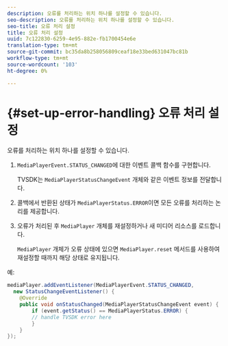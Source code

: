 ```yaml
---
description: 오류를 처리하는 위치 하나를 설정할 수 있습니다.
seo-description: 오류를 처리하는 위치 하나를 설정할 수 있습니다.
seo-title: 오류 처리 설정
title: 오류 처리 설정
uuid: 7c122830-6259-4e95-882e-fb1700454e6e
translation-type: tm+mt
source-git-commit: bc35da8b258056809ceaf18e33bed631047bc81b
workflow-type: tm+mt
source-wordcount: '103'
ht-degree: 0%

---
```



# {#set-up-error-handling} 오류 처리 설정

오류를 처리하는 위치 하나를 설정할 수 있습니다.

1. `MediaPlayerEvent.STATUS_CHANGED`에 대한 이벤트 콜백 함수를 구현합니다.

   TVSDK는 `MediaPlayerStatusChangeEvent` 개체와 같은 이벤트 정보를 전달합니다.
1. 콜백에서 반환된 상태가 `MediaPlayerStatus.ERROR`이면 모든 오류를 처리하는 논리를 제공합니다.
1. 오류가 처리된 후 `MediaPlayer` 개체를 재설정하거나 새 미디어 리소스를 로드합니다.

   `MediaPlayer` 개체가 오류 상태에 있으면 `MediaPlayer.reset` 메서드를 사용하여 재설정할 때까지 해당 상태로 유지됩니다.

<!--<a id="example_E74BB605ED08450295B8902F1E4BB8F5"></a>-->

예:

```java
mediaPlayer.addEventListener(MediaPlayerEvent.STATUS_CHANGED,  
  new StatusChangeEventListener() { 
    @Override 
    public void onStatusChanged(MediaPlayerStatusChangeEvent event) { 
        if (event.getStatus() == MediaPlayerStatus.ERROR) { 
        // handle TVSDK error here 
        } 
    } 
});
```

